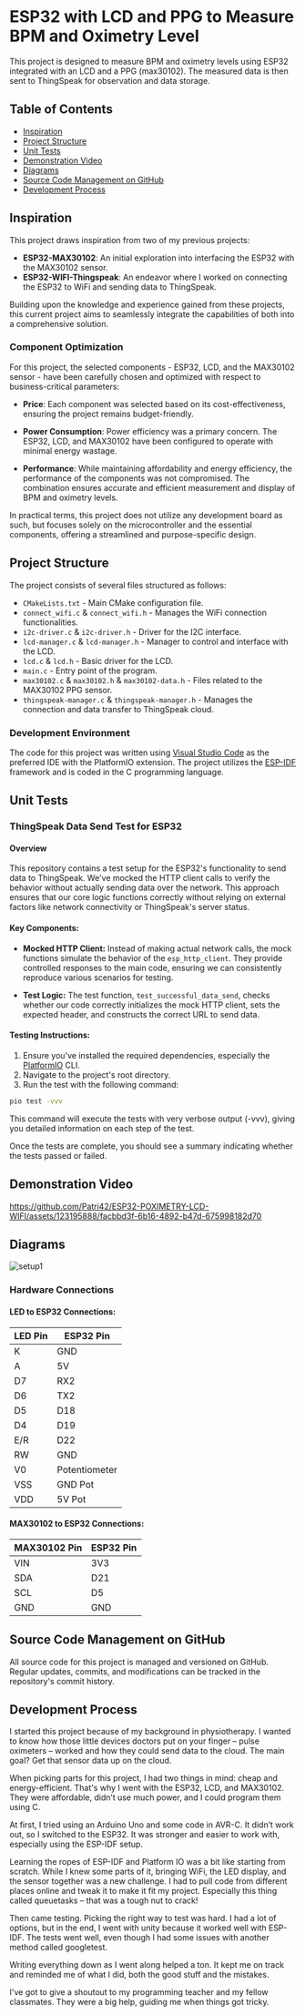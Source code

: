 # ESP32 with LCD and PPG to Measure BPM and Oximetry Level

This project is designed to measure BPM and oximetry levels using ESP32 integrated with an LCD and a PPG (max30102). The measured data is then sent to ThingSpeak for observation and data storage.

## Table of Contents

- [Inspiration](#inspiration)
- [Project Structure](#project-structure)
- [Unit Tests](#unit-tests)
- [Demonstration Video](#demonstration-video)
- [Diagrams](#diagrams)
- [Source Code Management on GitHub](#source-code-management-on-gitHub)
- [Development Process](#development-process)

## Inspiration

This project draws inspiration from two of my previous projects:
- **ESP32-MAX30102**: An initial exploration into interfacing the ESP32 with the MAX30102 sensor.
- **ESP32-WIFI-Thingspeak**: An endeavor where I worked on connecting the ESP32 to WiFi and sending data to ThingSpeak.

Building upon the knowledge and experience gained from these projects, this current project aims to seamlessly integrate the capabilities of both into a comprehensive solution.

### Component Optimization

For this project, the selected components - ESP32, LCD, and the MAX30102 sensor - have been carefully chosen and optimized with respect to business-critical parameters:

- **Price**: Each component was selected based on its cost-effectiveness, ensuring the project remains budget-friendly.
  
- **Power Consumption**: Power efficiency was a primary concern. The ESP32, LCD, and MAX30102 have been configured to operate with minimal energy wastage.
  
- **Performance**: While maintaining affordability and energy efficiency, the performance of the components was not compromised. The combination ensures accurate and efficient measurement and display of BPM and oximetry levels.
  
In practical terms, this project does not utilize any development board as such, but focuses solely on the microcontroller and the essential components, offering a streamlined and purpose-specific design.

## Project Structure

The project consists of several files structured as follows:

- `CMakeLists.txt` - Main CMake configuration file.
- `connect_wifi.c` & `connect_wifi.h` - Manages the WiFi connection functionalities.
- `i2c-driver.c` & `i2c-driver.h` - Driver for the I2C interface.
- `lcd-manager.c` & `lcd-manager.h` - Manager to control and interface with the LCD.
- `lcd.c` & `lcd.h` - Basic driver for the LCD.
- `main.c` - Entry point of the program.
- `max30102.c` & `max30102.h` & `max30102-data.h` - Files related to the MAX30102 PPG sensor.
- `thingspeak-manager.c` & `thingspeak-manager.h` - Manages the connection and data transfer to ThingSpeak cloud.

### Development Environment
The code for this project was written using [Visual Studio Code](https://code.visualstudio.com/) as the preferred IDE with the PlatformIO extension. The project utilizes the [ESP-IDF](https://docs.espressif.com/projects/esp-idf/en/latest/esp32/) framework and is coded in the C programming language.

## Unit Tests

### ThingSpeak Data Send Test for ESP32

#### Overview
This repository contains a test setup for the ESP32's functionality to send data to ThingSpeak. We've mocked the HTTP client calls to verify the behavior without actually sending data over the network. This approach ensures that our core logic functions correctly without relying on external factors like network connectivity or ThingSpeak's server status.

#### Key Components:

- **Mocked HTTP Client:** Instead of making actual network calls, the mock functions simulate the behavior of the `esp_http_client`. They provide controlled responses to the main code, ensuring we can consistently reproduce various scenarios for testing.

- **Test Logic:** The test function, `test_successful_data_send`, checks whether our code correctly initializes the mock HTTP client, sets the expected header, and constructs the correct URL to send data.

#### Testing Instructions:

1. Ensure you've installed the required dependencies, especially the [PlatformIO](https://platformio.org/) CLI.
2. Navigate to the project's root directory.
3. Run the test with the following command:

```bash
pio test -vvv
```
This command will execute the tests with very verbose output (-vvv), giving you detailed information on each step of the test.

Once the tests are complete, you should see a summary indicating whether the tests passed or failed.

## Demonstration Video

https://github.com/Patri42/ESP32-POXIMETRY-LCD-WIFI/assets/123195888/facbbd3f-6b16-4892-b47d-675998182d70

## Diagrams
![setup1](https://github.com/Patri42/ESP32-POXIMETRY-LCD-WIFI/assets/123195888/ea925538-89c2-4900-920a-d2055831acc6)

### Hardware Connections

#### LED to ESP32 Connections:

| **LED Pin** | **ESP32 Pin**  |
|-------------|----------------|
| K           | GND            |
| A           | 5V             |
| D7          | RX2            |
| D6          | TX2            |
| D5          | D18            |
| D4          | D19            |
| E/R         | D22            |
| RW          | GND            |
| V0          | Potentiometer  |
| VSS         | GND Pot        |
| VDD         | 5V Pot         |

#### MAX30102 to ESP32 Connections:

| **MAX30102 Pin** | **ESP32 Pin** |
|------------------|---------------|
| VIN              | 3V3           |
| SDA              | D21           |
| SCL              | D5            |
| GND              | GND           |

## Source Code Management on GitHub
All source code for this project is managed and versioned on GitHub. Regular updates, commits, and modifications can be tracked in the repository's commit history.

## Development Process

I started this project because of my background in physiotherapy. I wanted to know how those little devices doctors put on your finger – pulse oximeters – worked and how they could send data to the cloud. The main goal? Get that sensor data up on the cloud.

When picking parts for this project, I had two things in mind: cheap and energy-efficient. That's why I went with the ESP32, LCD, and MAX30102. They were affordable, didn’t use much power, and I could program them using C.

At first, I tried using an Arduino Uno and some code in AVR-C. It didn’t work out, so I switched to the ESP32. It was stronger and easier to work with, especially using the ESP-IDF setup.

Learning the ropes of ESP-IDF and Platform IO was a bit like starting from scratch. While I knew some parts of it, bringing WiFi, the LED display, and the sensor together was a new challenge. I had to pull code from different places online and tweak it to make it fit my project. Especially this thing called queuetasks – that was a tough nut to crack!

Then came testing. Picking the right way to test was hard. I had a lot of options, but in the end, I went with unity because it worked well with ESP-IDF. The tests went well, even though I had some issues with another method called googletest.

Writing everything down as I went along helped a ton. It kept me on track and reminded me of what I did, both the good stuff and the mistakes.

I've got to give a shoutout to my programming teacher and my fellow classmates. They were a big help, guiding me when things got tricky.

